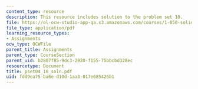 ```yaml
---
content_type: resource
description: This resource includes solution to the problem set 10.
file: https://ol-ocw-studio-app-qa.s3.amazonaws.com/courses/1-050-solid-mechanics-fall-2004/fdd9ea75ba6ed10d1aa3017e685426b1_pset04_10_soln.pdf
file_type: application/pdf
learning_resource_types:
- Assignments
ocw_type: OCWFile
parent_title: Assignments
parent_type: CourseSection
parent_uid: b2807f85-9dc3-2920-f155-75bbcbd328ec
resourcetype: Document
title: pset04_10_soln.pdf
uid: fdd9ea75-ba6e-d10d-1aa3-017e685426b1
---
```

